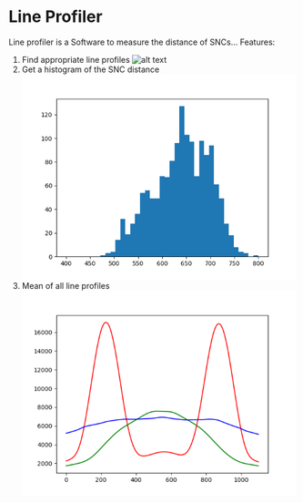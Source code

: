 # Line Profiler

Line profiler is a Software to measure the distance of SNCs...
Features:
1. Find appropriate line profiles
![alt text](https://github.com/super-resolution/line_profiler/blob/master/images/profiles.tif)
2. Get a histogram of the SNC distance
![alt text](https://github.com/super-resolution/line_profiler/blob/master/images/Histogram.png)
3. Mean of all line profiles
![alt text](https://github.com/super-resolution/line_profiler/blob/master/images/profiles.png)